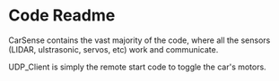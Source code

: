 # Code Readme

CarSense contains the vast majority of the code, where all the sensors (LIDAR, ulstrasonic, servos, etc) work and communicate.

UDP_Client is simply the remote start code to toggle the car's motors.